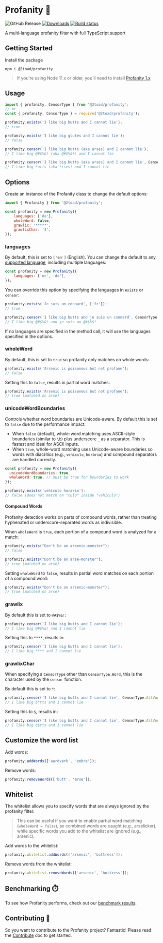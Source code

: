 # Profanity 🧼

![GitHub Release](https://img.shields.io/github/v/release/2Toad/Profanity)
[![Downloads](https://img.shields.io/npm/dm/@2toad/profanity.svg)](https://www.npmjs.com/package/@2toad/profanity)
[![Build status](https://github.com/2toad/profanity/actions/workflows/ci.yml/badge.svg)](https://github.com/2Toad/Profanity/actions/workflows/nodejs.yml)

A multi-language profanity filter with full TypeScript support

## Getting Started

Install the package

```Shell
npm i @2toad/profanity
```

>If you're using Node 11.x or older, you'll need to install [Profanity 1.x](https://github.com/2Toad/Profanity/releases)

## Usage

```JavaScript
import { profanity, CensorType } from '@2toad/profanity';
// or
const { profanity, CensorType } = require('@2toad/profanity');
```

```JavaScript
profanity.exists('I like big butts and I cannot lie');
// true

profanity.exists('I like big glutes and I cannot lie');
// false

profanity.censor('I like big butts (aka arses) and I cannot lie');
// I like big @#$%&! (aka @#$%&!) and I cannot lie

profanity.censor('I like big butts (aka arses) and I cannot lie', CensorType.FirstChar);
// I like big *utts (aka *rses) and I cannot lie
```

## Options
Create an instance of the Profanity class to change the default options:

```JavaScript
import { Profanity } from '@2toad/profanity';

const profanity = new Profanity({
    languages: ['de'],
    wholeWord: false,
    grawlix: '*****',
    grawlixChar: '$',
});
```

### languages

By default, this is set to `['en']` (English). You can change the default to any [supported language](./supported-languages.md), including multiple languages:

```JavaScript
const profanity = new Profanity({
    languages: ['en', 'de'],
});
```

You can override this option by specifying the languages in `exists` or `censor`:

```JavaScript
profanity.exists('Je suis un connard', ['fr']);
// true

profanity.censor('I like big butts and je suis un connard', CensorType.Word, ['en', 'de', 'fr']);
// I like big @#$%&! and je suis un @#$%&!
```

If no languages are specified in the method call, it will use the languages specified in the options.

### wholeWord

By default, this is set to `true` so profanity only matches on whole words:
```JavaScript
profanity.exists('Arsenic is poisonous but not profane');
// false
```

Setting this to `false`, results in partial word matches:
```JavaScript
profanity.exists('Arsenic is poisonous but not profane');
// true (matched on arse)
```

### unicodeWordBoundaries

Controls whether word boundaries are Unicode-aware. By default this is set to `false` due to the performance impact. 

- When `false` (default), whole-word matching uses ASCII-style boundaries (similar to `\b`) plus underscore `_` as a separator. This is fastest and ideal for ASCII inputs.
- When `true`, whole-word matching uses Unicode-aware boundaries so words with diacritics (e.g., `vehículo`, `horário`) and compound separators are handled correctly.

```JavaScript
const profanity = new Profanity({ 
  unicodeWordBoundaries: true,
  wholeWord: true, // must be true for boundaries to work
});

profanity.exists('vehículo horario');
// false (does not match on "culo" inside "vehículo")
```

#### Compound Words  
Profanity detection works on parts of compound words, rather than treating hyphenated or underscore-separated words as indivisible.

When `wholeWord` is `true`, each portion of a compound word is analyzed for a match:
```JavaScript
profanity.exists("Don't be an arsenic-monster");
// false

profanity.exists("Don't be an arse-monster");
// true (matched on arse)
```
Setting `wholeWord` to `false`, results in partial word matches on each portion of a compound word:
```JavaScript
profanity.exists("Don't be an arsenic-monster");
// true (matched on arse)
```

### grawlix

By default this is set to `@#$%&!`:
```JavaScript
profanity.censor('I like big butts and I cannot lie');
// I like big @#$%&! and I cannot lie
```

Setting this to `****`, results in:
```JavaScript
profanity.censor('I like big butts and I cannot lie');
// I like big **** and I cannot lie
```

### grawlixChar

When specifying a `CensorType` other than `CensorType.Word`, this is the character used by the `censor` function.

By default this is set to `*`:
```JavaScript
profanity.censor('I like big butts and I cannot lie', CensorType.AllVowels);
// I like big b*tts and I cannot lie
```

Setting this to `$`, results in:
```JavaScript
profanity.censor('I like big butts and I cannot lie', CensorType.AllVowels);
// I like big b$tts and I cannot lie
```

## Customize the word list

Add words:
```JavaScript
profanity.addWords(['aardvark', 'zebra']);
```

Remove words:
```JavaScript
profanity.removeWords(['butt', 'arse']);
```

## Whitelist
The whitelist allows you to specify words that are always ignored by the profanity filter.

>This can be useful if you want to enable partial word matching (`wholeWord = false`), so combined words are caught (e.g., arselicker), while specific words you add to the whitelist are ignored (e.g., arsenic).

Add words to the whitelist:
```JavaScript
profanity.whitelist.addWords(['arsenic', 'buttress']);
```

Remove words from the whitelist:
```JavaScript
profanity.whitelist.removeWords(['arsenic', 'buttress']);
```

## Benchmarking ⏱️

To see how Profanity performs, check out our [benchmark results](./src/tools/benchmark/results.md).

## Contributing 🤝

So you want to contribute to the Profanity project? Fantastic! Please read the [Contribute](./contribute.md) doc to get started.